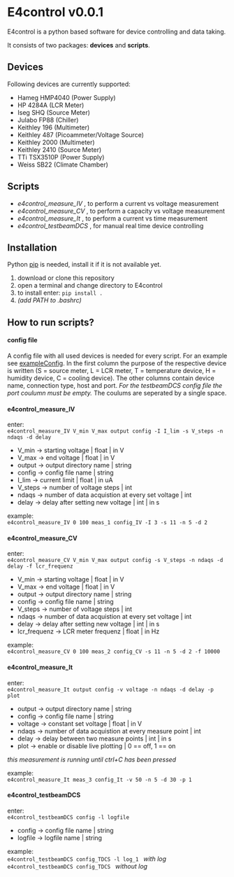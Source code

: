 # E4control v0.0.1
E4control is a python based software for device controlling and data taking.

It consists of two packages: **devices** and **scripts**.

## Devices
Following devices are currently supported:
- Hameg HMP4040 (Power Supply)
- HP 4284A (LCR Meter)
- Iseg SHQ (Source Meter)
- Julabo FP88 (Chiller)
- Keithley 196 (Multimeter)
- Keithley 487 (Picoammeter/Voltage Source)
- Keithley 2000 (Multimeter)
- Keithley 2410 (Source Meter)
- TTi TSX3510P (Power Supply)
- Weiss SB22 (Climate Chamber)

## Scripts
- *e4control_measure_IV* , to perform a current vs voltage measurement
- *e4control_measure_CV* , to perform a capacity vs voltage measurement
- *e4control_measure_It* , to perform a current vs time measurement
- *e4control_testbeamDCS* , for manual real time device controlling


## Installation
Python [pip](https://pypi.python.org/pypi/pip) is needed, install it if it is not available yet.
1. download or clone this repository
2. open a terminal and change directory to E4control
3. to install enter: `pip install .`
4. *(add PATH to .bashrc)*

## How to run scripts?
#### config file
A config file with all used devices is needed for every script. For an example see [exampleConfig](https://github.com/sdungs/E4control/blob/master/exampleConfig).
In the first column the purpose of the respective device is written (S = source meter, L = LCR meter, T = temperature device, H = humidity device, C = cooling device). The other columns contain device name, connection type, host and port. *For the testbeamDCS config file the port coulumn must be empty.* The coulums are seperated by a single space.

#### e4control_measure_IV
enter:  
`e4control_measure_IV V_min V_max output config -I I_lim -s V_steps -n ndaqs -d delay `

- V_min   -> starting voltage | float | in V
- V_max   -> end voltage | float | in V
- output  -> output directory name | string
- config  -> config file name | string
- I_lim   -> current limit | float | in uA
- V_steps -> number of voltage steps | int
- ndaqs   -> number of data acquistion at every set voltage | int
- delay   -> delay after setting new voltage | int | in s

example:  
`e4control_measure_IV 0 100 meas_1 config_IV -I 3 -s 11 -n 5 -d 2 `

#### e4control_measure_CV
enter:  
`e4control_measure_CV V_min V_max output config -s V_steps -n ndaqs -d delay -f lcr_frequenz`

- V_min   -> starting voltage | float | in V
- V_max   -> end voltage | float | in V
- output  -> output directory name | string
- config  -> config file name | string
- V_steps -> number of voltage steps | int
- ndaqs   -> number of data acquistion at every set voltage | int
- delay   -> delay after setting new voltage | int | in s
- lcr_frequenz -> LCR meter frequenz | float | in Hz   

example:  
`e4control_measure_CV 0 100 meas_2 config_CV -s 11 -n 5 -d 2 -f 10000`

#### e4control_measure_It
enter:  
`e4control_measure_It output config -v voltage -n ndaqs -d delay -p plot `

- output  -> output directory name | string
- config  -> config file name | string
- voltage -> constant set voltage | float | in V
- ndaqs   -> number of data acquistion at every measure point | int
- delay   -> delay between two measure points | int | in s
- plot    -> enable or disable live plotting | 0 == off, 1 == on

*this measurement is running until ctrl+C has been pressed*

example:  
`e4control_measure_It meas_3 config_It -v 50 -n 5 -d 30 -p 1`

#### e4control_testbeamDCS
enter:  
`e4control_testbeamDCS config -l logfile `

- config  -> config file name | string
- logfile -> logfile name | string

example:  
`e4control_testbeamDCS config_TDCS -l log_1 ` *with log*  
`e4control_testbeamDCS config_TDCS ` *without log*
